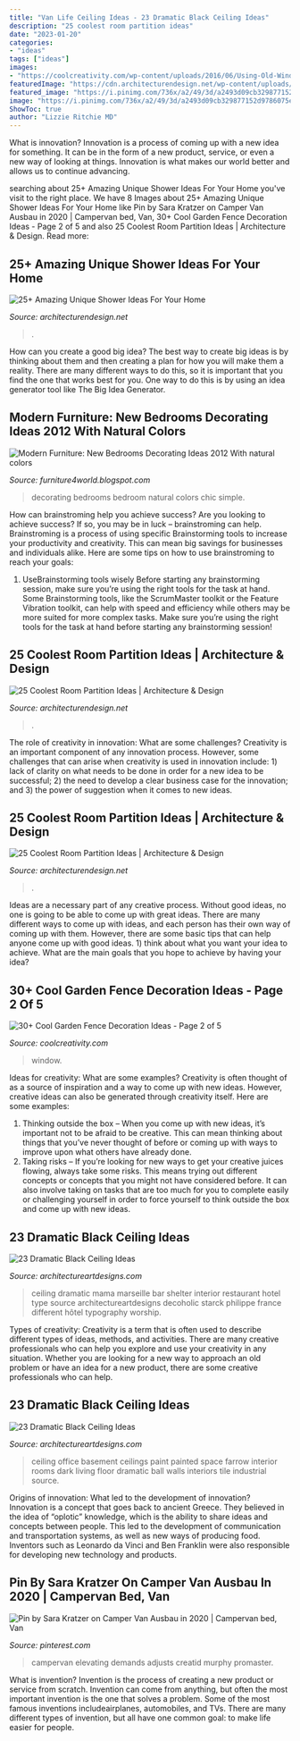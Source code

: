 ```yaml
---
title: "Van Life Ceiling Ideas - 23 Dramatic Black Ceiling Ideas"
description: "25 coolest room partition ideas"
date: "2023-01-20"
categories:
- "ideas"
tags: ["ideas"]
images:
- "https://coolcreativity.com/wp-content/uploads/2016/06/Using-Old-Window-and-Flower-Decorate-Wooden-Fance.jpg"
featuredImage: "https://cdn.architecturendesign.net/wp-content/uploads/2014/08/657.jpg"
featured_image: "https://i.pinimg.com/736x/a2/49/3d/a2493d09cb329877152d9786075eca66.jpg"
image: "https://i.pinimg.com/736x/a2/49/3d/a2493d09cb329877152d9786075eca66.jpg"
ShowToc: true
author: "Lizzie Ritchie MD"
---
```



What is innovation?
Innovation is a process of coming up with a new idea for something. It can be in the form of a new product, service, or even a new way of looking at things. Innovation is what makes our world better and allows us to continue advancing.

	

		
searching about 25+ Amazing Unique Shower Ideas For Your Home you've visit to the right place. We have 8 Images about 25+ Amazing Unique Shower Ideas For Your Home like Pin by Sara Kratzer on Camper Van Ausbau in 2020 | Campervan bed, Van, 30+ Cool Garden Fence Decoration Ideas - Page 2 of 5 and also 25 Coolest Room Partition Ideas | Architecture &amp; Design. Read more:
		
    
## 25+ Amazing Unique Shower Ideas For Your Home

<img loading=lazy src="https://cdn.architecturendesign.net/wp-content/uploads/2016/03/AD-Amazing-Unique-Shower-Ideas-For-Your-Home-05.jpg" onerror="this.onerror=null;this.src='https://tse1.mm.bing.net/th?id=OIP.9SxlkA4FTw8sbadXbrnFewHaLG&amp;pid=15.1';" alt="25+ Amazing Unique Shower Ideas For Your Home">

_Source: architecturendesign.net_

>. 

	

How can you create a good big idea?
The best way to create big ideas is by thinking about them and then creating a plan for how you will make them a reality. There are many different ways to do this, so it is important that you find the one that works best for you. One way to do this is by using an idea generator tool like The Big Idea Generator.

    
## Modern Furniture: New Bedrooms Decorating Ideas 2012 With Natural Colors

<img loading=lazy src="https://4.bp.blogspot.com/-XmOop4ntVZI/TmrpWiZq8OI/AAAAAAAAG3g/Z5EcdiaJRGQ/s1600/BEDROOM-DECORATING-DESIGN-IDEAS-2012-10.jpg" onerror="this.onerror=null;this.src='https://tse3.mm.bing.net/th?id=OIP.y9USkASAGP4XGykRChlYWwHaJ3&amp;pid=15.1';" alt="Modern Furniture: New Bedrooms Decorating Ideas 2012 With natural colors">

_Source: furniture4world.blogspot.com_

>decorating bedrooms bedroom natural colors chic simple. 

	

How can brainstroming help you achieve success?
Are you looking to achieve success? If so, you may be in luck – brainstroming can help. Brainstroming is a process of using specific Brainstorming tools to increase your productivity and creativity. This can mean big savings for businesses and individuals alike. Here are some tips on how to use brainstroming to reach your goals: 
1. UseBrainstorming tools wisely 
Before starting any brainstorming session, make sure you’re using the right tools for the task at hand. Some Brainstorming tools, like the ScrumMaster toolkit or the Feature Vibration toolkit, can help with speed and efficiency while others may be more suited for more complex tasks. Make sure you’re using the right tools for the task at hand before starting any brainstorming session! 

    
## 25 Coolest Room Partition Ideas | Architecture &amp; Design

<img loading=lazy src="https://cdn.architecturendesign.net/wp-content/uploads/2014/08/657.jpg" onerror="this.onerror=null;this.src='https://tse3.mm.bing.net/th?id=OIP.tVw9YqmSSdCmicAXphm1JgHaJ4&amp;pid=15.1';" alt="25 Coolest Room Partition Ideas | Architecture &amp; Design">

_Source: architecturendesign.net_

>. 

	

The role of creativity in innovation: What are some challenges?
Creativity is an important component of any innovation process. However, some challenges that can arise when creativity is used in innovation include: 1) lack of clarity on what needs to be done in order for a new idea to be successful; 2) the need to develop a clear business case for the innovation; and 3) the power of suggestion when it comes to new ideas.

    
## 25 Coolest Room Partition Ideas | Architecture &amp; Design

<img loading=lazy src="https://cdn.architecturendesign.net/wp-content/uploads/2014/08/3137.jpg" onerror="this.onerror=null;this.src='https://tse2.mm.bing.net/th?id=OIP.0U4_h8rUDRzr4zKdHGWjhgHaLK&amp;pid=15.1';" alt="25 Coolest Room Partition Ideas | Architecture &amp; Design">

_Source: architecturendesign.net_

>. 

	

Ideas are a necessary part of any creative process. Without good ideas, no one is going to be able to come up with great ideas. There are many different ways to come up with ideas, and each person has their own way of coming up with them. However, there are some basic tips that can help anyone come up with good ideas. 1) think about what you want your idea to achieve. What are the main goals that you hope to achieve by having your idea?

    
## 30+ Cool Garden Fence Decoration Ideas - Page 2 Of 5

<img loading=lazy src="https://coolcreativity.com/wp-content/uploads/2016/06/Using-Old-Window-and-Flower-Decorate-Wooden-Fance.jpg" onerror="this.onerror=null;this.src='https://tse2.mm.bing.net/th?id=OIP.M70HlLFk1hmscV-eQPl6HgHaLG&amp;pid=15.1';" alt="30+ Cool Garden Fence Decoration Ideas - Page 2 of 5">

_Source: coolcreativity.com_

>window. 

	

Ideas for creativity: What are some examples?
Creativity is often thought of as a source of inspiration and a way to come up with new ideas. However, creative ideas can also be generated through creativity itself. Here are some examples: 
1. Thinking outside the box – When you come up with new ideas, it’s important not to be afraid to be creative. This can mean thinking about things that you’ve never thought of before or coming up with ways to improve upon what others have already done. 
2. Taking risks – If you’re looking for new ways to get your creative juices flowing, always take some risks. This means trying out different concepts or concepts that you might not have considered before. It can also involve taking on tasks that are too much for you to complete easily or challenging yourself in order to force yourself to think outside the box and come up with new ideas.

    
## 23 Dramatic Black Ceiling Ideas

<img loading=lazy src="https://www.architectureartdesigns.com/wp-content/uploads/2013/11/2117.jpg" onerror="this.onerror=null;this.src='https://tse2.mm.bing.net/th?id=OIP.TBcuRHfllwe0n2_KX7UF2gAAAA&amp;pid=15.1';" alt="23 Dramatic Black Ceiling Ideas">

_Source: architectureartdesigns.com_

>ceiling dramatic mama marseille bar shelter interior restaurant hotel type source architectureartdesigns decoholic starck philippe france different hôtel typography worship. 

	

Types of creativity:
Creativity is a term that is often used to describe different types of ideas, methods, and activities. There are many creative professionals who can help you explore and use your creativity in any situation. Whether you are looking for a new way to approach an old problem or have an idea for a new product, there are some creative professionals who can help.

    
## 23 Dramatic Black Ceiling Ideas

<img loading=lazy src="https://www.architectureartdesigns.com/wp-content/uploads/2013/11/2215.jpg" onerror="this.onerror=null;this.src='https://tse3.mm.bing.net/th?id=OIP.ShRvyP2VQ2OsMCQdJP0TKAHaJ4&amp;pid=15.1';" alt="23 Dramatic Black Ceiling Ideas">

_Source: architectureartdesigns.com_

>ceiling office basement ceilings paint painted space farrow interior rooms dark living floor dramatic ball walls interiors tile industrial source. 

	

Origins of innovation: What led to the development of innovation?
Innovation is a concept that goes back to ancient Greece. They believed in the idea of “oplotic” knowledge, which is the ability to share ideas and concepts between people. This led to the development of communication and transportation systems, as well as new ways of producing food. Inventors such as Leonardo da Vinci and Ben Franklin were also responsible for developing new technology and products.

    
## Pin By Sara Kratzer On Camper Van Ausbau In 2020 | Campervan Bed, Van

<img loading=lazy src="https://i.pinimg.com/736x/a2/49/3d/a2493d09cb329877152d9786075eca66.jpg" onerror="this.onerror=null;this.src='https://tse4.mm.bing.net/th?id=OIP.rRfLw9uuS2OMiJ_yalP2NAHaFj&amp;pid=15.1';" alt="Pin by Sara Kratzer on Camper Van Ausbau in 2020 | Campervan bed, Van">

_Source: pinterest.com_

>campervan elevating demands adjusts creatid murphy promaster. 

	

What is invention?
Invention is the process of creating a new product or service from scratch. Invention can come from anything, but often the most important invention is the one that solves a problem. Some of the most famous inventions includeairplanes, automobiles, and TVs. There are many different types of invention, but all have one common goal: to make life easier for people.


